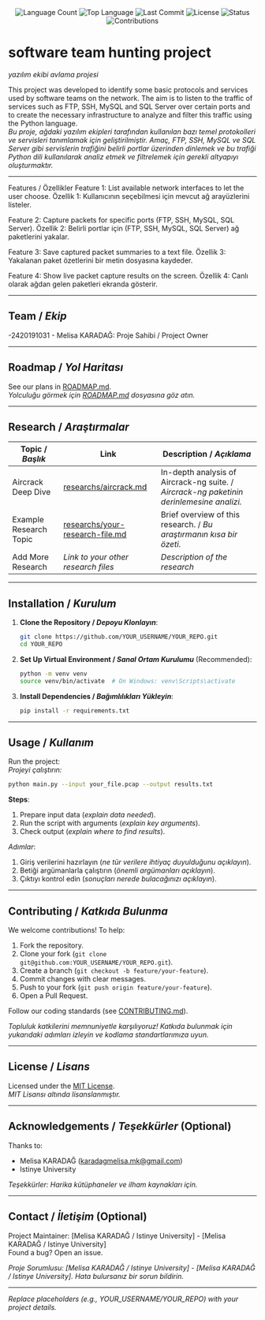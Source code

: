 <div align="center">
  <img src="https://img.shields.io/github/languages/count/melisakaradagg/yazilimekibiavlamaprojesi?style=flat-square&color=blueviolet" alt="Language Count">
  <img src="https://img.shields.io/github/languages/top/melisakaradagg/yazilimekibiavlamaprojesi?style=flat-square&color=1e90ff" alt="Top Language">
  <img src="https://img.shields.io/github/last-commit/melisakaradagg/yazilimekibiavlamaprojesi?style=flat-square&color=ff69b4" alt="Last Commit">
  <img src="https://img.shields.io/github/license/melisakaradagg/yazilimekibiavlamaprojesi?style=flat-square&color=yellow" alt="License">
  <img src="https://img.shields.io/badge/Status-Active-green?style=flat-square" alt="Status">
  <img src="https://img.shields.io/badge/Contributions-Welcome-brightgreen?style=flat-square" alt="Contributions">
</div>

# software team hunting project
*yazılım ekibi avlama projesi*

This project was developed to identify some basic protocols and services used by software teams on the network. The aim is to listen to the traffic of services such as FTP, SSH, MySQL and SQL Server over certain ports and to create the necessary infrastructure to analyze and filter this traffic using the Python language.  
*Bu proje, ağdaki yazılım ekipleri tarafından kullanılan bazı temel protokolleri ve servisleri tanımlamak için geliştirilmiştir. Amaç, FTP, SSH, MySQL ve SQL Server gibi servislerin trafiğini belirli portlar üzerinden dinlemek ve bu trafiği Python dili kullanılarak analiz etmek ve filtrelemek için gerekli altyapıyı oluşturmaktır.*

---
Features / Özellikler
Feature 1: List available network interfaces to let the user choose.
Özellik 1: Kullanıcının seçebilmesi için mevcut ağ arayüzlerini listeler.

Feature 2: Capture packets for specific ports (FTP, SSH, MySQL, SQL Server).
Özellik 2: Belirli portlar için (FTP, SSH, MySQL, SQL Server) ağ paketlerini yakalar.

Feature 3: Save captured packet summaries to a text file.
Özellik 3: Yakalanan paket özetlerini bir metin dosyasına kaydeder.

Feature 4: Show live packet capture results on the screen.
Özellik 4: Canlı olarak ağdan gelen paketleri ekranda gösterir.

---

## Team / *Ekip*

-2420191031 - Melisa KARADAĞ: Proje Sahibi / Project Owner 

---

## Roadmap / *Yol Haritası*

See our plans in [ROADMAP.md](ROADMAP.md).  
*Yolculuğu görmek için [ROADMAP.md](ROADMAP.md) dosyasına göz atın.*

---

## Research / *Araştırmalar*

| Topic / *Başlık*        | Link                                    | Description / *Açıklama*                        |
|-------------------------|-----------------------------------------|------------------------------------------------|
| Aircrack Deep Dive      | [researchs/aircrack.md](researchs/aircrack.md) | In-depth analysis of Aircrack-ng suite. / *Aircrack-ng paketinin derinlemesine analizi.* |
| Example Research Topic  | [researchs/your-research-file.md](researchs/your-research-file.md) | Brief overview of this research. / *Bu araştırmanın kısa bir özeti.* |
| Add More Research       | *Link to your other research files*     | *Description of the research*                  |

---

## Installation / *Kurulum*

1. **Clone the Repository / *Depoyu Klonlayın***:  
   ```bash
   git clone https://github.com/YOUR_USERNAME/YOUR_REPO.git
   cd YOUR_REPO
   ```

2. **Set Up Virtual Environment / *Sanal Ortam Kurulumu*** (Recommended):  
   ```bash
   python -m venv venv
   source venv/bin/activate  # On Windows: venv\Scripts\activate
   ```

3. **Install Dependencies / *Bağımlılıkları Yükleyin***:  
   ```bash
   pip install -r requirements.txt
   ```

---

## Usage / *Kullanım*

Run the project:  
*Projeyi çalıştırın:*

```bash
python main.py --input your_file.pcap --output results.txt
```

**Steps**:  
1. Prepare input data (*explain data needed*).  
2. Run the script with arguments (*explain key arguments*).  
3. Check output (*explain where to find results*).  

*Adımlar*:  
1. Giriş verilerini hazırlayın (*ne tür verilere ihtiyaç duyulduğunu açıklayın*).  
2. Betiği argümanlarla çalıştırın (*önemli argümanları açıklayın*).  
3. Çıktıyı kontrol edin (*sonuçları nerede bulacağınızı açıklayın*).

---

## Contributing / *Katkıda Bulunma*

We welcome contributions! To help:  
1. Fork the repository.  
2. Clone your fork (`git clone git@github.com:YOUR_USERNAME/YOUR_REPO.git`).  
3. Create a branch (`git checkout -b feature/your-feature`).  
4. Commit changes with clear messages.  
5. Push to your fork (`git push origin feature/your-feature`).  
6. Open a Pull Request.  

Follow our coding standards (see [CONTRIBUTING.md](CONTRIBUTING.md)).  

*Topluluk katkilerini memnuniyetle karşılıyoruz! Katkıda bulunmak için yukarıdaki adımları izleyin ve kodlama standartlarımıza uyun.*

---

## License / *Lisans*

Licensed under the [MIT License](LICENSE.md).  
*MIT Lisansı altında lisanslanmıştır.*

---

## Acknowledgements / *Teşekkürler* (Optional)

Thanks to:  
- Melisa KARADAĞ (karadagmelisa.mk@gmail.com)
- Istinye University

*Teşekkürler: Harika kütüphaneler ve ilham kaynakları için.*

---

## Contact / *İletişim* (Optional)

Project Maintainer: [Melisa KARADAĞ / Istinye University] - [Melisa KARADAĞ / Istinye University]  
Found a bug? Open an issue.  

*Proje Sorumlusu: [Melisa KARADAĞ / Istinye University] - [Melisa KARADAĞ / Istinye University]. Hata bulursanız bir sorun bildirin.*

---

*Replace placeholders (e.g., YOUR_USERNAME/YOUR_REPO) with your project details.*
